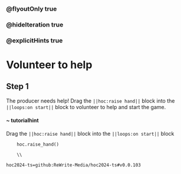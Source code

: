 ### @flyoutOnly true
### @hideIteration true
### @explicitHints true

# Volunteer to help

## Step 1
The producer needs help! Drag the ``||hoc:raise hand||`` block into the ``||loops:on start||`` block to volunteer to help and start the game.
#### ~ tutorialhint
Drag the ``||hoc:raise hand||`` block into the ``||loops:on start||`` block


```ghost
    hoc.raise_hand()
```
```template
    \\
```

```package
hoc2024-ts=github:ReWrite-Media/hoc2024-ts#v0.0.103
```